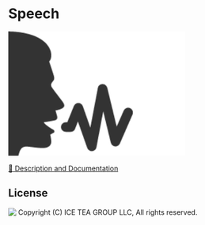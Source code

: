 Speech
====

<img src="../Support/Images/Speech.png" width="358" height="252">

[📙 Description and Documentation](https://docs.wisej.com/extensions/extensions/speech)

License
-------
<img src="http://iceteagroup.com/wp-content/uploads/2017/01/Square-64x64-trasp.png" height="20" align="top"> Copyright (C) ICE TEA GROUP LLC, All rights reserved.
